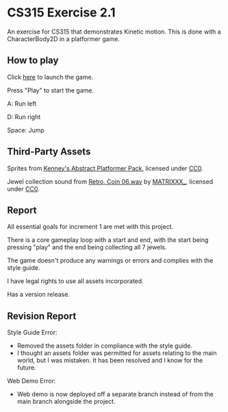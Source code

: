 # CS315 Exercise 2.1

An exercise for CS315 that demonstrates Kinetic motion. This is done with a CharacterBody2D in a platformer game.

## How to play

Click [here](https://bsu-cs315.github.io/e2-robinson/) to launch the game.

Press "Play" to start the game.

A: Run left

D: Run right

Space: Jump

## Third-Party Assets

Sprites from [Kenney's Abstract Platformer Pack](https://www.kenney.nl/assets/abstract-platformer), licensed under [CC0](https://creativecommons.org/publicdomain/zero/1.0/).

Jewel collection sound from [Retro, Coin 06.wav](https://freesound.org/people/MATRIXXX_/sounds/515736/) by [MATRIXXX_](https://freesound.org/people/MATRIXXX_/), licensed under [CC0](https://creativecommons.org/publicdomain/zero/1.0/).

## Report

All essential goals for increment 1 are met with this project.

There is a core gameplay loop with a start and end, with the start being pressing "play" and the end being collecting all 7 jewels.

The game doesn't produce any warnings or errors and complies with the style guide.

I have legal rights to use all assets incorporated.

Has a version release.

## Revision Report

Style Guide Error:

- Removed the assets folder in compliance with the style guide. 
- I thought an assets folder was permitted for assets relating to the main world, but I was mistaken. It has been resolved and I know for the future.

Web Demo Error:

- Web demo is now deployed off a separate branch instead of from the main branch alongside the project.